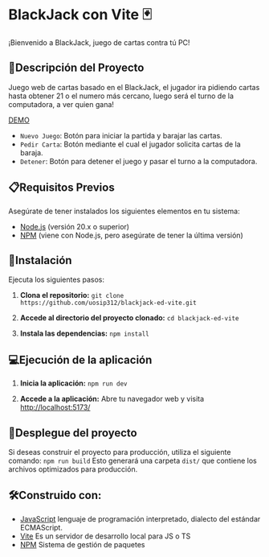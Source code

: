 # BlackJack con Vite 🃏

¡Bienvenido a BlackJack, juego de cartas contra tú PC!

## 📄Descripción del Proyecto
Juego web de cartas basado en el BlackJack, el jugador ira pidiendo cartas hasta obtener 21 o el numero más cercano, luego será el turno de la computadora, a ver quien gana!

[DEMO](https://uosip312.github.io/blackjack-ed-vite/)

- `Nuevo Juego`: Botón para iniciar la partida y barajar las cartas.
- `Pedir Carta`: Botón mediante el cual el jugador solicita cartas de la baraja.
- `Detener`: Botón para detener el juego y pasar el turno a la computadora.


## 📋Requisitos Previos
Asegúrate de tener instalados los siguientes elementos en tu sistema:

- [Node.js](https://nodejs.org/) (versión 20.x o superior)
- [NPM](https://www.npmjs.com/) (viene con Node.js, pero asegúrate de tener la última versión)

## 🔧Instalación
Ejecuta los siguientes pasos:

1. **Clona el repositorio:**
```git clone https://github.com/uosip312/blackjack-ed-vite.git```

2. **Accede al directorio del proyecto clonado:**
```cd blackjack-ed-vite```

3. **Instala las dependencias:**
```npm install```

## 💻Ejecución de la aplicación
1. **Inicia la aplicación:**
```npm run dev```

2. **Accede a la aplicación:**
Abre tu navegador web y visita [http://localhost:5173/](http://localhost:5173/)

## 🔨Desplegue del proyecto

Si deseas construir el proyecto para producción, utiliza el siguiente comando:
```npm run build```
Esto generará una carpeta ```dist/``` que contiene los archivos optimizados para producción.

<!-- ## ⚙️Ejecución de pruebas
Para ejecutar las pruebas unitarias, utiliza el siguiente comando:
```
n/a
``` -->

## 🛠️Construido con:
- [JavaScript](https://developer.mozilla.org/es/docs/Web/JavaScript) lenguaje de programación interpretado, dialecto del estándar ECMAScript.
- [Vite](https://vitejs.dev/) Es un servidor de desarrollo local para JS o TS
- [NPM](https://www.npmjs.com/) Sistema de gestión de paquetes
